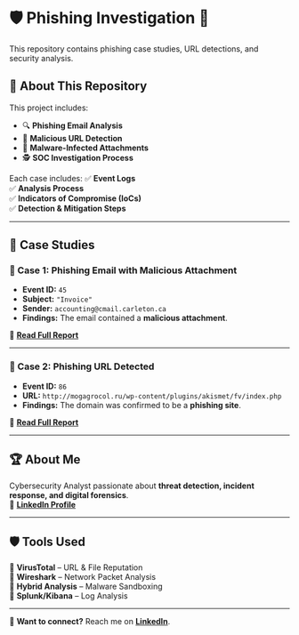 # 🛡️ Phishing Investigation 🚨  
This repository contains phishing case studies, URL detections, and security analysis.

## 📖 About This Repository  
This project includes:
- 🔍 **Phishing Email Analysis**
- 🚨 **Malicious URL Detection**
- 🦠 **Malware-Infected Attachments**
- 🕵️ **SOC Investigation Process**

Each case includes:
✅ **Event Logs**  
✅ **Analysis Process**  
✅ **Indicators of Compromise (IoCs)**  
✅ **Detection & Mitigation Steps**  

---

## 📂 Case Studies  
### 📌 Case 1: Phishing Email with Malicious Attachment  
- **Event ID:** `45`
- **Subject:** `"Invoice"`
- **Sender:** `accounting@cmail.carleton.ca`
- **Findings:** The email contained a **malicious attachment**.

📄 **[Read Full Report](https://1drv.ms/w/c/fb091a92e6eb7d25/EQsmMd2twY9FuEMf1G5NjncBGoRuHg6_R6U_KcBfsA5FRA?e=J1mKPd)**  

---

### 📌 Case 2: Phishing URL Detected  
- **Event ID:** `86`
- **URL:** `http://mogagrocol.ru/wp-content/plugins/akismet/fv/index.php`
- **Findings:** The domain was confirmed to be a **phishing site**.

📄 **[Read Full Report](cases/phishing_url_case2.md)**  

---

## 🏆 About Me  
Cybersecurity Analyst passionate about **threat detection, incident response, and digital forensics**.  
🔗 **[LinkedIn Profile](https://linkedin.com/in/yourname)**  

---

## 🛡️ Tools Used  
🔹 **VirusTotal** – URL & File Reputation  
🔹 **Wireshark** – Network Packet Analysis  
🔹 **Hybrid Analysis** – Malware Sandboxing  
🔹 **Splunk/Kibana** – Log Analysis  

---
📌 **Want to connect?** Reach me on **[LinkedIn](https://linkedin.com/in/yourname)**.  
